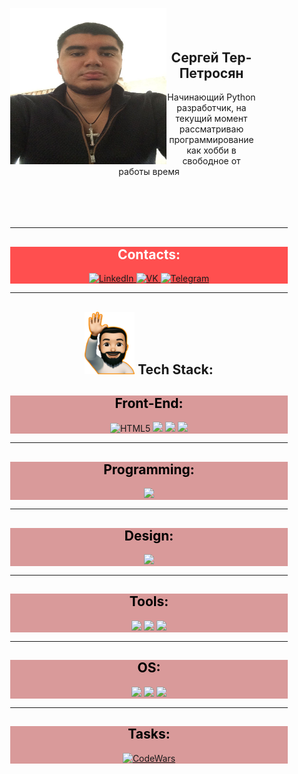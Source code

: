 <div class="body" align="justify" style=margin:30px>

<div align="center">
    <img src=.Photos/main.jpg width=250 height=250
     align="left"></br>
<div align="" style=margin:50px>

<h2>Сергей Тер-Петросян</h2>

<p align="center">
Начинающий Python разработчик, на текущий момент рассматриваю программирование как хобби в свободное от работы время
</p></br>

</div>

---

</div>

<div align="center" style=background:#ff4f4f;, hover=cursor:pointer class="Contacts">
    <h2 style=color:white>Contacts:</h2>
    <!-- <p style=color:black></p> -->
<a href="https://www.linkedin.com/in/ter-petrosyan-sg/">
    <img src="https://img.shields.io/badge/LinkedIn-black?style=for-the-badge&logo=LinkedIn&&logoColor=white" alt="LinkedIn"/>
</a>
<a href="https://vk.com/Sergio_7">
    <img src="https://img.shields.io/badge/Vk-black?style=for-the-badge&logo=VK&&logoColor=white" alt="VK"/>
</a>
<a href="#">
    <img src="https://img.shields.io/badge/TG-black?style=for-the-badge&logo=telegram&logoColor=white" alt="Telegram"/>
</a>
</div>

---

<div align="center" class=Tech_stack >
    <h2 align="center"><img src=".Photos/Emoji.png" height=100px style=background> Tech Stack: </h2>
</div>

<div align="center" style=background:#d99a9a; hover=cursor:pointer class="Front-End">
<h2 style=color:black>Front-End:</h2>
<!-- <p style=color:black></p> -->
<img src="https://img.shields.io/badge/HTML5-black.svg?style=for-the-badge&logo=html5&logoColor=white" alt="HTML5"/>
<img src="https://img.shields.io/badge/CSS3-black.svg?style=for-the-badge&logo=css3&logoColor=white">
<img src="https://img.shields.io/badge/JS-black.svg?style=for-the-badge&logo=javaScript&logoColor=white">
<img src="https://img.shields.io/badge/bootstrap-black.svg?style=for-the-badge&logo=Bootstrap&logoColor=white">
</div>

---

<div align="center" style=background:#d99a9a; hover=cursor:pointer class="Programming">
<h2 style=color:black>Programming:</h2>
<!-- <p style=color:black></p> -->
<img src="https://img.shields.io/badge/python-black?style=for-the-badge&logo=python&logoColor=white">
</div> 

---

<div align="center" style=background:#d99a9a; class="Design">
<h2 style=color:black>Design:</h2>
<!-- <p style=color:black></p> -->
<img src="https://img.shields.io/badge/figma-black.svg?style=for-the-badge&logo=figma&logoColor=white">
</div>

---

<div align="center" style=background:#d99a9a; class="Tools">
<h2 style=color:black>Tools:</h2>
<!-- <p style=color:black></p> -->
<img src="https://img.shields.io/badge/MS_Office-black?style=for-the-badge&logo=MicrosoftOffice&&logoColor=white">
<img src="https://img.shields.io/badge/Markdown-black.svg?style=for-the-badge&logo=markdown&logoColor=white">
<img src="https://img.shields.io/badge/Bash-black.svg?style=for-the-badge&logo=GNU bash&logoColor=white">
</div>

---

<div align="center" style=background:#d99a9a; class="OS">
<h2 style=color:black>OS:</h2>
<!-- <p style=color:black></p> -->
<img src="https://img.shields.io/badge/Linux-black?style=for-the-badge&logo=MicrosoftOffice&&logoColor=white">
<img src="https://img.shields.io/badge/MAC_OS-black?style=for-the-badge&logo=macos&&logoColor=white">
<img src="https://img.shields.io/badge/Windows-black?style=for-the-badge&logo=windows&&logoColor=white">
</div>

---

<div align="center" style=background:#d99a9a; class="Tasks">
<h2 style=color:black>Tasks:</h2>
<!-- <p style=color:black></p> -->
<a href="https://www.codewars.com/users/S3RG0">
    <img src="https://img.shields.io/badge/CodeWars-black?style=for-the-badge&logo=codewars&&logoColor=white" alt="CodeWars"/>
</a>
</div>
</div>

<!-- Добавить фото-ссылку `[![]()]()` -->

<!-- Добавить названия фотографиями -->

